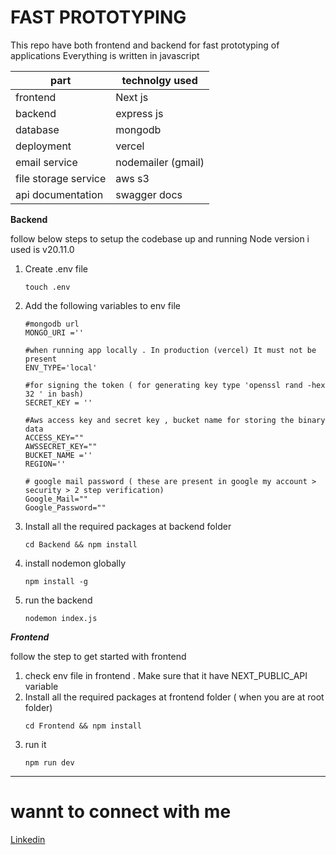 # FAST PROTOTYPING


This repo have both frontend and backend for fast prototyping of applications 
Everything is written in javascript



|part|technolgy used|
|----|-----|
|frontend|Next js|
|backend| express js|
|database | mongodb|
|deployment | vercel|
|email service | nodemailer (gmail)|
|file storage service | aws s3 |
|api documentation | swagger docs|


**Backend**

follow below steps to setup the codebase up and running
Node version i used is v20.11.0

1. Create .env file

    ```
    touch .env
    ```

2. Add the following variables to env file


    ```
    #mongodb url
    MONGO_URI =''

    #when running app locally . In production (vercel) It must not be present
    ENV_TYPE='local'

    #for signing the token ( for generating key type 'openssl rand -hex 32 ' in bash)
    SECRET_KEY = ''

    #Aws access key and secret key , bucket name for storing the binary data
    ACCESS_KEY=""
    AWSSECRET_KEY=""
    BUCKET_NAME =''
    REGION=''

    # google mail password ( these are present in google my account > security > 2 step verification)
    Google_Mail=""
    Google_Password=""
    ```

3. Install all the required packages at backend folder

    ```
    cd Backend && npm install 
    ```

4. install nodemon globally
    ```
    npm install -g
    ```

5. run the backend

    ```
    nodemon index.js
    ```
***Frontend***

follow the step to get started with frontend 


1. check env file in frontend . Make sure that it have NEXT_PUBLIC_API variable
2. Install all the required packages at frontend folder ( when you are at root folder)
    ```
    cd Frontend && npm install 
    ```
3. run it 
    ```
    npm run dev
    ```


----



# wannt to connect with me 

[Linkedin](https://www.linkedin.com/in/siva-ramireddy-baram-1269261aa/ "my profile")



